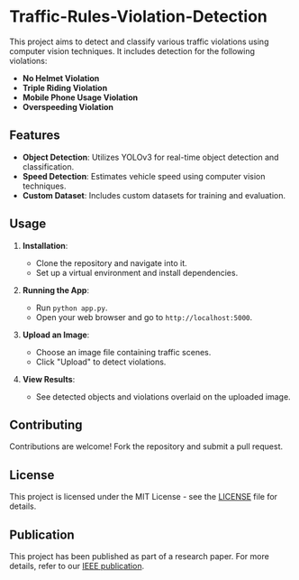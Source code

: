 # Traffic-Rules-Violation-Detection

This project aims to detect and classify various traffic violations using computer vision techniques. It includes detection for the following violations:

- **No Helmet Violation**
- **Triple Riding Violation**
- **Mobile Phone Usage Violation**
- **Overspeeding Violation**

## Features

- **Object Detection**: Utilizes YOLOv3 for real-time object detection and classification.
- **Speed Detection**: Estimates vehicle speed using computer vision techniques.
- **Custom Dataset**: Includes custom datasets for training and evaluation.

## Usage

1. **Installation**:
   - Clone the repository and navigate into it.
   - Set up a virtual environment and install dependencies.

2. **Running the App**:
   - Run `python app.py`.
   - Open your web browser and go to `http://localhost:5000`.

3. **Upload an Image**:
   - Choose an image file containing traffic scenes.
   - Click "Upload" to detect violations.

4. **View Results**:
   - See detected objects and violations overlaid on the uploaded image.

## Contributing

Contributions are welcome! Fork the repository and submit a pull request.

## License

This project is licensed under the MIT License - see the [LICENSE](LICENSE) file for details.

## Publication

This project has been published as part of a research paper. For more details, refer to our [IEEE publication](https://ieeexplore.ieee.org/document/10112954#citations).
